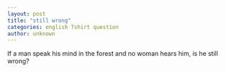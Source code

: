 ```yaml
---
layout: post
title: "still wrong"
categories: english Tshirt question
author: unknown
---
```

If a man speak his mind in the forest and no woman hears him, is he still wrong?

